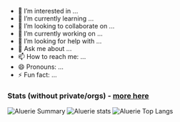 - 👀 I’m interested in ...
- 🌱 I’m currently learning ...
- 💞️ I’m looking to collaborate on ...
- 🔭 I’m currently working on ...
- 🤔 I’m looking for help with ...
- 💬 Ask me about ...
- 📫 How to reach me: ...
- 😄 Pronouns: ...
- ⚡ Fun fact: ...

### Stats (without private/orgs) - [more here](https://github.com/Aluerie/Aluerie/blob/main/STATS.md)

![Aluerie Summary](https://github-profile-summary-cards.vercel.app/api/cards/profile-details?username=Aluerie&theme=github_dark&count_private=true)
![Aluerie stats](https://github-readme-stats.vercel.app/api?username=Aluerie&include_all_commits=True&count_private=true&show_icons=true&theme=github_dark&line_height=19&hide_title=True&hide_rank=True&hide_border=True)
![Aluerie Top Langs](https://github-readme-stats.vercel.app/api/top-langs/?username=Aluerie&theme=github_dark&layout=compact&card_width=200&hide_title=True&langs_count=10&hide_border=True)
